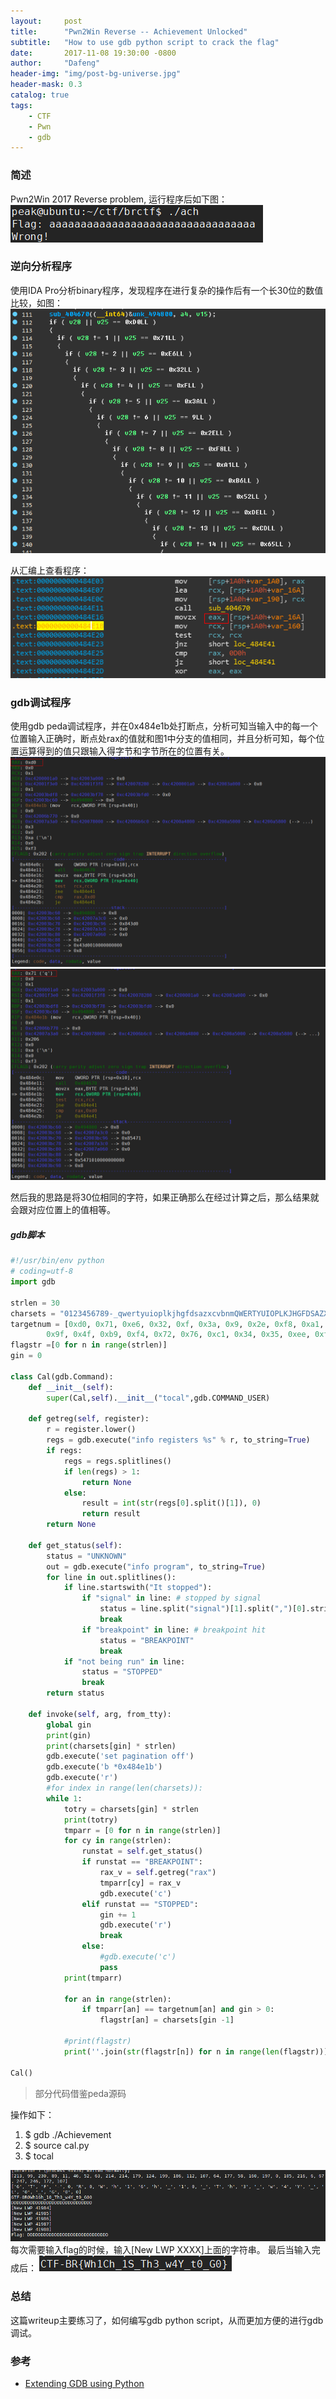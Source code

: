 ```yaml
---
layout:     post
title:      "Pwn2Win Reverse -- Achievement Unlocked"
subtitle:   "How to use gdb python script to crack the flag"
date:       2017-11-08 19:30:00 -0800
author:     "Dafeng"
header-img: "img/post-bg-universe.jpg"
header-mask: 0.3
catalog: true
tags:
    - CTF
    - Pwn
    - gdb
---
```


### 简述
Pwn2Win 2017 Reverse problem, 运行程序后如下图：
![程序运行](/img/ach/input.png)

### 逆向分析程序

使用IDA Pro分析binary程序，发现程序在进行复杂的操作后有一个长30位的数值比较，如图：
![数值比较](/img/ach/re1.png)

从汇编上查看程序：
![re](/img/ach/re2.png)

### gdb调试程序
使用gdb peda调试程序，并在0x484e1b处打断点，分析可知当输入中的每一个位置输入正确时，断点处rax的值就和图1中分支的值相同，并且分析可知，每个位置运算得到的值只跟输入得字节和字节所在的位置有关。
![com](/img/ach/com.png)
![com2](/img/ach/comp2.png)

然后我的思路是将30位相同的字符，如果正确那么在经过计算之后，那么结果就会跟对应位置上的值相等。

##### gdb脚本
```python
#!/usr/bin/env python
# coding=utf-8
import gdb

strlen = 30
charsets = "0123456789-_qwertyuioplkjhgfdsazxcvbnmQWERTYUIOPLKJHGFDSAZXCVBNM{}!"
targetnum = [0xd0, 0x71, 0xe6, 0x32, 0xf, 0x3a, 0x9, 0x2e, 0xf8, 0xa1, 0xb6, 0x52, 0xde, 0xcd, 0x65, 0x72, 0x52,\
        0x9f, 0x4f, 0xb9, 0xf4, 0x72, 0x76, 0xc1, 0x34, 0x35, 0xee, 0xf7, 0xda, 0x50]
flagstr =[0 for n in range(strlen)]
gin = 0

class Cal(gdb.Command):
    def __init__(self):
        super(Cal,self).__init__("tocal",gdb.COMMAND_USER)

    def getreg(self, register):
        r = register.lower()
        regs = gdb.execute("info registers %s" % r, to_string=True)
        if regs:
            regs = regs.splitlines()
            if len(regs) > 1:
                return None
            else:
                result = int(str(regs[0].split()[1]), 0)
                return result
        return None

    def get_status(self):
        status = "UNKNOWN"
        out = gdb.execute("info program", to_string=True)
        for line in out.splitlines():
            if line.startswith("It stopped"):
                if "signal" in line: # stopped by signal
                    status = line.split("signal")[1].split(",")[0].strip()
                    break
                if "breakpoint" in line: # breakpoint hit
                    status = "BREAKPOINT"
                    break
            if "not being run" in line:
                status = "STOPPED"
                break
        return status

    def invoke(self, arg, from_tty):
        global gin
        print(gin)
        print(charsets[gin] * strlen)
        gdb.execute('set pagination off')
        gdb.execute('b *0x484e1b')
        gdb.execute('r')
        #for index in range(len(charsets)):
        while 1:           
            totry = charsets[gin] * strlen
            print(totry)
            tmparr = [0 for n in range(strlen)]
            for cy in range(strlen):
                runstat = self.get_status()  
                if runstat == "BREAKPOINT":
                    rax_v = self.getreg("rax")
                    tmparr[cy] = rax_v
                    gdb.execute('c')
                elif runstat == "STOPPED":
                    gin += 1
                    gdb.execute('r')
                    break
                else:
                    #gdb.execute('c')  
                    pass                 
            print(tmparr)

            for an in range(strlen):
                if tmparr[an] == targetnum[an] and gin > 0:
                    flagstr[an] = charsets[gin -1]

            #print(flagstr)
            print(''.join(str(flagstr[n]) for n in range(len(flagstr))))

Cal()

```
> 部分代码借鉴peda源码

操作如下：
1. $ gdb ./Achievement
2. $ source cal.py
3. $ tocal

![caozuo](/img/ach/caozuo.png)
每次需要输入flag的时候，输入[New LWP XXXX]上面的字符串。
最后当输入完成后：
![ach](/img/ach/ach.png)


### 总结
这篇writeup主要练习了，如何编写gdb python script，从而更加方便的进行gdb调试。

### 参考
* [Extending GDB using Python](https://sourceware.org/gdb/current/onlinedocs/gdb/Python.html#Python)
